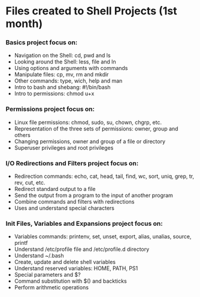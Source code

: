 # Files created to Shell Projects (1st month)

### Basics project focus on:
  - Navigation on the Shell: cd, pwd and ls
  - Looking around the Shell: less, file and ln
  - Using options and arguments with commands
  - Manipulate files: cp, mv, rm and mkdir
  - Other commands: type, wich, help and man
  - Intro to bash and shebang: #!/bin/bash
  - Intro to permissions: chmod u+x

### Permissions project focus on:
  - Linux file permissions: chmod, sudo, su, chown, chgrp, etc.
  - Representation of the three sets of permissions: owner, group and others
  - Changing permissions, owner and group of a file or directory
  - Superuser privileges and root privileges

### I/O Redirections and Filters project focus on:
  - Redirection commands: echo, cat, head, tail, find, wc, sort, uniq, grep, tr, rev, cut, etc.
  - Redirect standard output to a file
  - Send the output from a program to the input of another program
  - Combine commands and filters with redirections
  - Uses and understand special characters

### Init Files, Variables and Expansions project focus on:
  - Variables commands: printenv, set, unset, export, alias, unalias, source, printf
  - Understand /etc/profile file and /etc/profile.d directory
  - Understand ~/.bash
  - Create, update and delete shell variables
  - Understand reserved variables: HOME, PATH, PS1
  - Special parameters and $?
  - Command substitution with $() and backticks
  - Perform arithmetic operations
